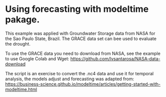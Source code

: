 # Using forecasting with modeltime pakage.

This example was applied with Groundwater Storage data from NASA for the Sao Paulo State, Brazil. The GRACE data set can bee used to evaluate the drought. 

To use the GRACE data you need to download from NASA, see the example to use Google Colab and Wget:
https://github.com/lvsantarosa/NASA-data-download

The script is an exercise to convert the .nc4 data and use it for temporal analysis, the models adjust and forecasting was adapted from:
https://business-science.github.io/modeltime/articles/getting-started-with-modeltime.html
